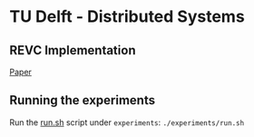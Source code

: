 # TU Delft - Distributed Systems

## REVC Implementation

[Paper](https://ieeexplore.ieee.org/document/9234035)

## Running the experiments

Run the [run.sh](./experiments/run.sh) script under `experiments`: `./experiments/run.sh`